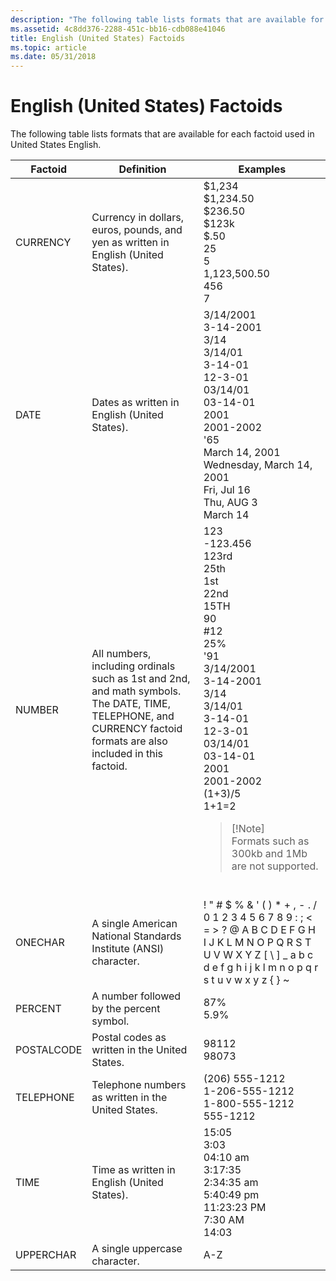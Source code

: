 ```yaml
---
description: "The following table lists formats that are available for each factoid used in United States English.FactoidDefinitionExamplesCURRENCYCurrency in dollars, euros, pounds, and yen as written in English (United States).$1,234$1,234.50$236.50$123k$.5025 5  1,123,500.50 456 7DATEDates as written in English (United States).3/14/20013-14-20013/143/14/013-14-0112-3-0103/14/0103-14-0120012001-2002'65March 14, 2001Wednesday, March 14, 2001Fri, Jul 16Thu, AUG 3March 14NUMBERAll numbers, including ordinals such as 1st and 2nd, and math symbols. The DATE, TIME, TELEPHONE, and CURRENCY factoid formats are also included in this factoid.123-123.456123rd25th1st22nd15TH90\\#1225%'913/14/20013-14-20013/143/14/013-14-0112-3-0103/14/0103-14-0120012001-2002(1+3)/51+1=2Note  Formats such as 300kb and 1Mb are not supported. ONECHARA single American National Standards Institute (ANSI) character.! &\\#0034; \\# $ % & ' ( ) \\* + , - . / 0 1 2 3 4 5 6 7 8 9 : ; < = > ? @ A B C D E F G H I J K L M N O P Q R S T U V W X Y Z \\[ \\\\ \\] \\_ a b c d e f g h i j k l m n o p q r s t u v w x y z { } ~    PERCENTA number followed by the percent symbol.87%5.9%POSTALCODEPostal codes as written in the United States.9811298073TELEPHONETelephone numbers as written in the United States.(206) 555-12121-206-555-12121-800-555-1212555-1212TIMETime as written in English (United States).15:053:0304:10 am3:17:352:34:35 am5:40:49 pm11:23:23 PM7:30 AM14:03UPPERCHARA single uppercase character.A-Z "
ms.assetid: 4c8dd376-2288-451c-bb16-cdb088e41046
title: English (United States) Factoids
ms.topic: article
ms.date: 05/31/2018
---
```


# English (United States) Factoids

The following table lists formats that are available for each factoid used in United States English.



<table>
<colgroup>
<col  />
<col  />
<col  />
</colgroup>
<thead>
<tr class="header">
<th>Factoid</th>
<th>Definition</th>
<th>Examples</th>
</tr>
</thead>
<tbody>
<tr class="odd">
<td>CURRENCY<br/></td>
<td>Currency in dollars, euros, pounds, and yen as written in English (United States).<br/></td>
<td>$1,234<br/> $1,234.50<br/> $236.50<br/> $123k<br/> $.50<br/> 25 <br/> 5 <br/>  1,123,500.50<br/>  456<br/>  7<br/></td>
</tr>
<tr class="even">
<td>DATE<br/></td>
<td>Dates as written in English (United States).<br/></td>
<td>3/14/2001<br/> 3-14-2001<br/> 3/14<br/> 3/14/01<br/> 3-14-01<br/> 12-3-01<br/> 03/14/01<br/> 03-14-01<br/> 2001<br/> 2001-2002<br/> '65<br/> March 14, 2001<br/> Wednesday, March 14, 2001<br/> Fri, Jul 16<br/> Thu, AUG 3<br/> March 14<br/></td>
</tr>
<tr class="odd">
<td>NUMBER<br/></td>
<td>All numbers, including ordinals such as 1st and 2nd, and math symbols. The DATE, TIME, TELEPHONE, and CURRENCY factoid formats are also included in this factoid.<br/></td>
<td>123<br/> -123.456<br/> 123rd<br/> 25th<br/> 1st<br/> 22nd<br/> 15TH<br/> 90<br/> #12<br/> 25%<br/> '91<br/> 3/14/2001<br/> 3-14-2001<br/> 3/14<br/> 3/14/01<br/> 3-14-01<br/> 12-3-01<br/> 03/14/01<br/> 03-14-01<br/> 2001<br/> 2001-2002<br/> (1+3)/5<br/> 1+1=2<br/>
<blockquote>
[!Note]<br />
Formats such as 300kb and 1Mb are not supported.
</blockquote>
<br/></td>
</tr>
<tr class="even">
<td>ONECHAR<br/></td>
<td>A single American National Standards Institute (ANSI) character.<br/></td>
<td>! &quot; # $ % & ' ( ) * + , - . / 0 1 2 3 4 5 6 7 8 9 : ; < = > ? @ A B C D E F G H I J K L M N O P Q R S T U V W X Y Z [ \ ] _ a b c d e f g h i j k l m n o p q r s t u v w x y z { } ~    <br/></td>
</tr>
<tr class="odd">
<td>PERCENT<br/></td>
<td>A number followed by the percent symbol.<br/></td>
<td>87%<br/> 5.9%<br/></td>
</tr>
<tr class="even">
<td>POSTALCODE<br/></td>
<td>Postal codes as written in the United States.<br/></td>
<td>98112<br/> 98073<br/></td>
</tr>
<tr class="odd">
<td>TELEPHONE<br/></td>
<td>Telephone numbers as written in the United States.<br/></td>
<td>(206) 555-1212<br/> 1-206-555-1212<br/> 1-800-555-1212<br/> 555-1212<br/></td>
</tr>
<tr class="even">
<td>TIME<br/></td>
<td>Time as written in English (United States).<br/></td>
<td>15:05<br/> 3:03<br/> 04:10 am<br/> 3:17:35<br/> 2:34:35 am<br/> 5:40:49 pm<br/> 11:23:23 PM<br/> 7:30 AM<br/> 14:03<br/></td>
</tr>
<tr class="odd">
<td>UPPERCHAR<br/></td>
<td>A single uppercase character.<br/></td>
<td>A-Z<br/></td>
</tr>
</tbody>
</table>



 

 

 




